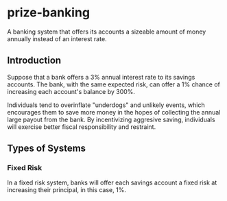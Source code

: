 # prize-banking

A banking system that offers its accounts a sizeable amount of money annually instead of an interest rate.

## Introduction

Suppose that a bank offers a 3% annual interest rate to its savings accounts. The bank, with the same expected risk, can offer a 1% chance of increasing each account's balance by 300%.

Individuals tend to overinflate "underdogs" and unlikely events, which encourages them to save more money in the hopes of collecting the annual large payout from the bank. By incentivizing aggresive saving, individuals will exercise better fiscal responsibility and restraint.

## Types of Systems

### Fixed Risk

In a fixed risk system, banks will offer each savings account a fixed risk at
increasing their principal, in this case, 1%.
